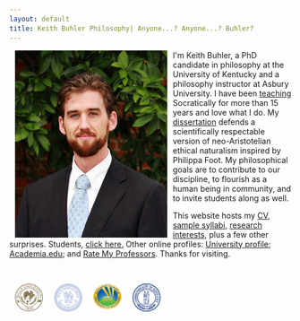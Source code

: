 ```yaml
---
layout: default
title: Keith Buhler Philosophy| Anyone...? Anyone...? Buhler? 
--- 
```


<img src="/img/keithbuhler-golden.png" alt="Keith Buhler" hspace="10px" align="left">  

I'm Keith Buhler, a PhD candidate in philosophy at the University of Kentucky and a philosophy instructor at Asbury University. I have been [teaching](/teaching) Socratically for more than 15 years and love what I do. My [dissertation](/research) defends a scientifically respectable version of neo-Aristotelian ethical naturalism inspired by Philippa Foot. My philosophical goals are to contribute to our discipline, to flourish as a human being in community, and to invite students along as well.

This website hosts my [CV](/Buhler-CV), [sample syllabi](/teaching), [research interests](/research), plus a few other surprises. Students, [click here.](/philosophy) Other online profiles: [University profile](https://philosophy.as.uky.edu/users/kebu226);  [Academia.edu](https://uky.academia.edu/KeithBuhler); and [Rate My Professors](http://www.ratemyprofessors.com/ShowRatings.jsp?tid=1822771). Thanks for visiting.


<br>

<img src="/img/seal-biola.png" alt="Biola" height="50" align="left" hspace="10px" width="50"> &nbsp;&nbsp;&nbsp; <img src="/img/seal-thi.png" alt="Torrey Honors" height="50" width="50" align="left" hspace="10px">  <img src="/img/seal-balamand.png" alt="Balamand" height="50" width="50" align="left" hspace="10px"> <img src="/img/seal-uk.png" alt="Kentucky" height="50" width="50" align="left" hspace="10px">  

<br>